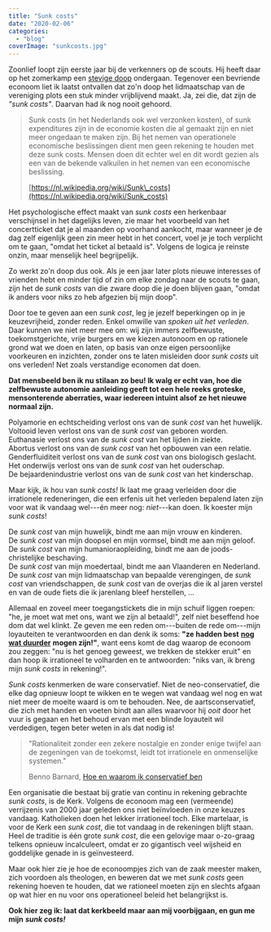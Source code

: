 ```yaml
---
title: "Sunk costs"
date: "2020-02-06"
categories: 
  - "blog"
coverImage: "sunkcosts.jpg"
---
```


Zoonlief loopt zijn eerste jaar bij de verkenners op de scouts. Hij heeft daar op het zomerkamp een [stevige doop](https://www.nationalgeographic.com/magazine/2017/01/how-rites-of-passage-shape-masculinity-gender/) ondergaan. Tegenover een bevriende econoom liet ik laatst ontvallen dat zo'n doop het lidmaatschap van de vereniging plots een stuk minder vrijblijvend maakt. Ja, zei die, dat zijn de _"sunk costs"_. Daarvan had ik nog nooit gehoord.   

> Sunk costs (in het Nederlands ook wel verzonken kosten), of sunk expenditures zijn in de economie kosten die al gemaakt zijn en niet meer ongedaan te maken zijn. Bij het nemen van operationele economische beslissingen dient men geen rekening te houden met deze sunk costs. Mensen doen dit echter wel en dit wordt gezien als een van de bekende valkuilen in het nemen van een economische beslissing. 
> 
> [https://nl.wikipedia.org/wiki/Sunk\_costs](https://nl.wikipedia.org/wiki/Sunk_costs)

Het psychologische effect maakt van _sunk costs_ een herkenbaar verschijnsel in het dagelijks leven, zie maar het voorbeeld van het concertticket dat je al maanden op voorhand aankocht, maar wanneer je de dag zelf eigenlijk geen zin meer hebt in het concert, voel je je toch verplicht om te gaan, "omdat het ticket al betaald is". Volgens de logica je reinste onzin, maar menselijk heel begrijpelijk.

Zo werkt zo'n doop dus ook. Als je een jaar later plots nieuwe interesses of vrienden hebt en minder tijd of zin om elke zondag naar de scouts te gaan, zijn het de _sunk costs_ van die zware doop die je doen blijven gaan, "omdat ik anders voor niks zo heb afgezien bij mijn doop". 

Door toe te geven aan een _sunk cost_, leg je jezelf beperkingen op in je keuzevrijheid, zonder reden. Enkel omwille van _spoken uit het verleden_. Daar kunnen we niet meer mee om: wij zijn immers zelfbewuste, toekomstgerichte, vrije burgers en we kiezen autonoom en op rationele grond wat we doen en laten, op basis van onze eigen persoonlijke voorkeuren en inzichten, zonder ons te laten misleiden door _sunk costs_ uit ons verleden! Net zoals verstandige economen dat doen.

**Dat mensbeeld ben ik nu stilaan zo beu! Ik walg er echt van, hoe die zelfbewuste autonomie aanleiding geeft tot een hele reeks groteske, mensonterende aberraties, waar iedereen intuint alsof ze het nieuwe normaal zijn.**

Polyamorie en echtscheiding verlost ons van de _sunk cost_ van het huwelijk.   
Voltooid leven verlost ons van de _sunk cost_ van geboren worden.  
Euthanasie verlost ons van de _sunk cost_ van het lijden in ziekte.  
Abortus verlost ons van de _sunk cost_ van het opbouwen van een relatie.  
Genderfluiditeit verlost ons van de _sunk cost_ van ons biologisch geslacht.  
Het onderwijs verlost ons van de _sunk cost_ van het ouderschap.  
De bejaardenindustrie verlost ons van de _sunk cost_ van het kinderschap.

Maar kijk, ik hou van _sunk costs!_ Ik laat me graag verleiden door die irrationele redeneringen, die een erfenis uit het verleden bepalend laten zijn voor wat ik vandaag wel---én meer nog: _niet_\---kan doen. Ik koester mijn _sunk costs_!

De _sunk cost_ van mijn huwelijk, bindt me aan mijn vrouw en kinderen.  
De _sunk cost_ van mijn doopsel en mijn vormsel, bindt me aan mijn geloof.  
De _sunk cost_ van mijn humanioraopleiding, bindt me aan de joods-christelijke beschaving.  
De _sunk cost_ van mijn moedertaal, bindt me aan Vlaanderen en Nederland.  
De _sunk cost_ van mijn lidmaatschap van bepaalde verengingen, de _sunk cost_ van vriendschappen, de _sunk cost_ van de overjas die ik al jaren verstel en van de oude fiets die ik jarenlang bleef herstellen, ...

Allemaal en zoveel meer toegangstickets die in mijn schuif liggen roepen: "he, je moet wat met ons, want we zijn al betaald!", zelf niet beseffend hoe dom dat wel klinkt. Ze geven me een reden om---buiten de rede om---mijn loyauteiten te verantwoorden en dan denk ik soms: **"ze hadden best** [**nog wat duurder**](https://www.returnofkings.com/125018/5-initiation-rites-to-help-turn-weak-boys-into-masculine-men) **mogen zijn!"**, want eens komt de dag waarop de econoom zou zeggen: "nu is het genoeg geweest, we trekken de stekker eruit" en dan hoop ik irrationeel te volharden en te antwoorden: "niks van, ik breng mijn _sunk costs_ in rekening!".

_Sunk costs_ kenmerken de ware conservatief. Niet de neo-conservatief, die elke dag opnieuw loopt te wikken en te wegen wat vandaag wel nog en wat niet meer de moeite waard is om te behouden. Nee, de aartsconservatief, die zich met handen en voeten bindt aan alles waarvoor hij _ooit_ door het vuur is gegaan en het behoud ervan met een blinde loyauteit wil verdedigen, tegen beter weten in als dat nodig is!

> "Rationaliteit zonder een zekere nostalgie en zonder enige twijfel aan de zegeningen van de toekomst, leidt tot irrationele en onmenselijke systemen." 
> 
> Benno Barnard, [Hoe en waarom ik conservatief ben](https://doorbraak.be/hoe-en-waarom-ik-conservatief-ben/)

Een organisatie die bestaat bij gratie van continu in rekening gebrachte _sunk costs_, is de Kerk. Volgens de econoom mag een (vermeende) verrijzenis van 2000 jaar geleden ons niet beïnvloeden in onze keuzes vandaag. Katholieken doen het lekker irrationeel toch. Elke martelaar, is voor de Kerk een _sunk cost_, die tot vandaag in de rekeningen blijft staan. Heel de traditie is één grote _sunk cost_, die een gelovige maar o-zo-graag telkens opnieuw incalculeert, omdat er zo gigantisch veel wijsheid en goddelijke genade in is geïnvesteerd. 

Maar ook hier zie je hoe de econoompjes zich van de zaak meester maken, zich voordoen als theologen, en beweren dat we met _sunk costs_ geen rekening hoeven te houden, dat we rationeel moeten zijn en slechts afgaan op wat hier en nu voor ons operationeel beleid het belangrijkst is. 

**Ook hier zeg ik: laat dat kerkbeeld maar aan mij voorbijgaan, en gun me mijn** **_sunk costs!_**
